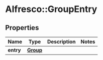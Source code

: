 # Alfresco::GroupEntry

## Properties
Name | Type | Description | Notes
------------ | ------------- | ------------- | -------------
**entry** | [**Group**](Group.md) |  | 


